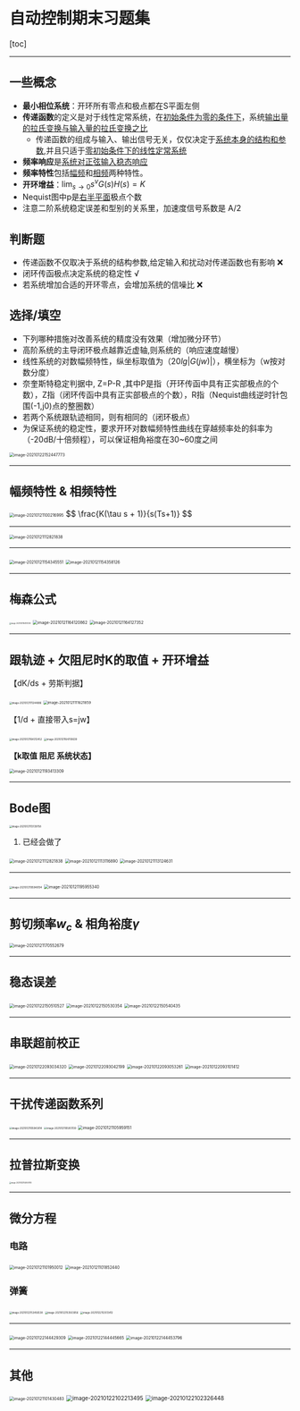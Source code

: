 # 自动控制期末习题集

[toc]

------

## 一些概念

- **最小相位系统**：开环所有零点和极点都在S平面左侧
- **传递函数**的定义是对于线性定常系统，在<u>初始条件为零的条件下</u>，系统<u>输出量的拉氏变换与输入量的拉氏变换之比</u>
  - 传递函数的组成与输入、输出信号无关，仅仅决定于<u>系统本身的结构和参数</u>,并且只适于<u>零初始条件下的线性定常系统</u>
- **频率响应**是<u>系统对正弦输入稳态响应</u>
- **频率特性**包括<u>幅频</u>和<u>相频</u>两种特性。
- **开环增益**：$\lim _{s \rightarrow 0} s^{v} G(s) H(s)=K$
- Nequist图中p是<u>右半平面</u>极点个数
- 注意二阶系统稳定误差和型别的关系里，加速度信号系数是 A/2

## 判断题

- 传递函数不仅取决于系统的结构参数,给定输入和扰动对传递函数也有影响 ❌
- 闭环传函极点决定系统的稳定性 √
- 若系统增加合适的开环零点，会增加系统的信噪比 ❌

## 选择/填空

- 下列哪种措施对改善系统的精度没有效果（增加微分环节）
- 高阶系统的主导闭环极点越靠近虚轴,则系统的（响应速度越慢）
- 线性系统的对数幅频特性，纵坐标取值为（$20lg|G(jw)|$），横坐标为（w按对数分度）
- 奈奎斯特稳定判据中, Z=P-R ,其中P是指（开环传函中具有正实部极点的个数），Z指（闭环传函中具有正实部极点的个数），R指（Nequist曲线逆时针包围(-1,j0)点的整圈数）
- 若两个系统跟轨迹相同，则有相同的（闭环极点）
- 为保证系统的稳定性，要求开环对数幅频特性曲线在穿越频率处的斜率为（-20dB/十倍频程），可以保证相角裕度在30~60度之间

<img src="../assets/image-20210122152447773.png" alt="image-20210122152447773" style="zoom:50%;" />

------

## 幅频特性 & 相频特性

<img src="../assets/image-20210121100216995.png" alt="image-20210121100216995" style="zoom:50%;" />
$$
\frac{K(\tau s + 1)}{s(Ts+1)}
$$

------

<img src="../assets/image-20210121112821838.png" alt="image-20210121112821838" style="zoom:50%;" />

------

<img src="../assets/image-20210121154345551.png" alt="image-20210121154345551" style="zoom:50%;" />

<img src="../assets/image-20210121154358126.png" alt="image-20210121154358126" style="zoom:50%;" />

------

## 梅森公式

<img src="../assets/image-20210121164101234.png" alt="image-20210121164101234" style="zoom:20%;" />

<img src="../assets/image-20210121164120862.png" alt="image-20210121164120862" style="zoom:50%;" />

<img src="../assets/image-20210121164127352.png" alt="image-20210121164127352" style="zoom:50%;" />

------

## 跟轨迹 + 欠阻尼时K的取值 + 开环增益

【dK/ds + 劳斯判据】

<img src="../assets/image-20210121111244886.png" alt="image-20210121111244886" style="zoom:30%;" />

<img src="../assets/image-20210121111621859.png" alt="image-20210121111621859" style="zoom:45%;" />



【1/d + 直接带入s=jw】

<img src="../assets/image-20210121164312452.png" alt="image-20210121164312452" style="zoom:30%;" />

<img src="../assets/image-20210121164700639.png" alt="image-20210121164700639" style="zoom:30%;" />



**【k取值 阻尼 系统状态】**

<img src="../assets/image-20210121193413309.png" alt="image-20210121193413309" style="zoom:50%;" />

------

## Bode图

<img src="../assets/image-20210121113139758.png" alt="image-20210121113139758" style="zoom:30%;" />

1. 已经会做了

<img src="../assets/image-20210121112821838.png" alt="image-20210121112821838" style="zoom:50%;" />

<img src="../assets/image-20210121113116890.png" alt="image-20210121113116890" style="zoom:50%;" />

<img src="../assets/image-20210121113124631.png" alt="image-20210121113124631" style="zoom:50%;" />

------

<img src="../assets/image-20210121195948194.png" alt="image-20210121195948194" style="zoom:30%;" />

<img src="../assets/image-20210121195955340.png" alt="image-20210121195955340" style="zoom:50%;" />

------

## 剪切频率$w_c$ & 相角裕度$\gamma$

<img src="../assets/image-20210121170552679.png" alt="image-20210121170552679" style="zoom:50%;" />

------

## 稳态误差

<img src="../assets/image-20210122150510527.png" alt="image-20210122150510527" style="zoom:50%;" />

<img src="../assets/image-20210122150530354.png" alt="image-20210122150530354" style="zoom:50%;" />

<img src="../assets/image-20210122150540435.png" alt="image-20210122150540435" style="zoom:50%;" />

------

## 串联超前校正

<img src="../assets/image-20210122093034320.png" alt="image-20210122093034320" style="zoom:50%;" />

<img src="../assets/image-20210122093042199.png" alt="image-20210122093042199" style="zoom:50%;" />

<img src="../assets/image-20210122093053261.png" alt="image-20210122093053261" style="zoom:50%;" />

<img src="../assets/image-20210122093101412.png" alt="image-20210122093101412" style="zoom:50%;" />

------

## 干扰传递函数系列

<img src="../assets/image-20210121105943814.png" alt="image-20210121105943814" style="zoom:30%;" />

<img src="../assets/image-20210121105951139.png" alt="image-20210121105951139" style="zoom:30%;" />

<img src="../assets/image-20210121105959151.png" alt="image-20210121105959151" style="zoom:50%;" />

------

## 拉普拉斯变换

<img src="../assets/image-20210122152650780.png" alt="image-20210122152650780" style="zoom:20%;" />

------

## 微分方程

### 电路

<img src="../assets/image-20210121101950012.png" alt="image-20210121101950012" style="zoom:50%;" />

<img src="../assets/image-20210121101852440.png" alt="image-20210121101852440" style="zoom:50%;" />

### 弹簧

<img src="../assets/image-20210122153456538.png" alt="image-20210122153456538" style="zoom:30%;" />

<img src="../assets/image-20210122153503056.png" alt="image-20210122153503056" style="zoom:30%;" />

<img src="../assets/image-20210122153513412.png" alt="image-20210122153513412" style="zoom:30%;" />

------

<img src="../assets/image-20210122144429309.png" alt="image-20210122144429309" style="zoom:50%;" />

<img src="../assets/image-20210122144445665.png" alt="image-20210122144445665" style="zoom:50%;" />

<img src="../assets/image-20210122144453796.png" alt="image-20210122144453796" style="zoom:50%;" />

------

## 其他

<img src="../assets/image-20210121101430483.png" alt="image-20210121101430483" style="zoom:50%;" />

<img src="../assets/image-20210122102213495.png" alt="image-20210122102213495" style="zoom:70%;" />

<img src="../assets/image-20210122102326448.png" alt="image-20210122102326448" style="zoom:70%;" />